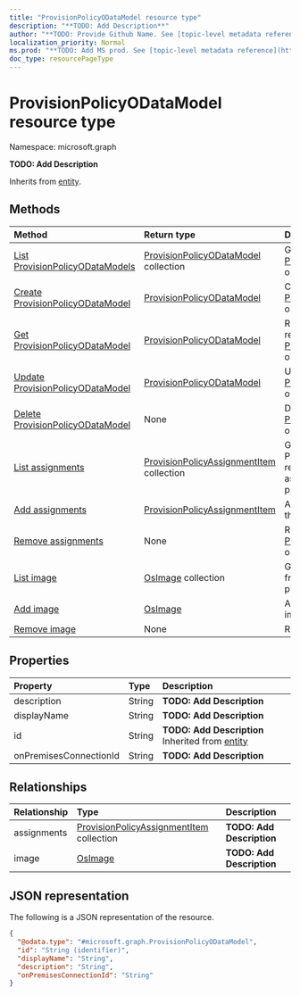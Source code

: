 ```yaml
---
title: "ProvisionPolicyODataModel resource type"
description: "**TODO: Add Description**"
author: "**TODO: Provide Github Name. See [topic-level metadata reference](https://msgo.azurewebsites.net/add/document/guidelines/metadata.html#topic-level-metadata)**"
localization_priority: Normal
ms.prod: "**TODO: Add MS prod. See [topic-level metadata reference](https://msgo.azurewebsites.net/add/document/guidelines/metadata.html#topic-level-metadata)**"
doc_type: resourcePageType
---
```


# ProvisionPolicyODataModel resource type

Namespace: microsoft.graph

**TODO: Add Description**


Inherits from [entity](../resources/entity.md).

## Methods
|Method|Return type|Description|
|:---|:---|:---|
|[List ProvisionPolicyODataModels](../api/provisionpolicyodatamodel-list.md)|[ProvisionPolicyODataModel](../resources/provisionpolicyodatamodel.md) collection|Get a list of the [ProvisionPolicyODataModel](../resources/provisionpolicyodatamodel.md) objects and their properties.|
|[Create ProvisionPolicyODataModel](../api/provisionpolicyodatamodel-post-provisioningpolicies.md)|[ProvisionPolicyODataModel](../resources/provisionpolicyodatamodel.md)|Create a new [ProvisionPolicyODataModel](../resources/provisionpolicyodatamodel.md) object.|
|[Get ProvisionPolicyODataModel](../api/provisionpolicyodatamodel-get.md)|[ProvisionPolicyODataModel](../resources/provisionpolicyodatamodel.md)|Read the properties and relationships of a [ProvisionPolicyODataModel](../resources/provisionpolicyodatamodel.md) object.|
|[Update ProvisionPolicyODataModel](../api/provisionpolicyodatamodel-update.md)|[ProvisionPolicyODataModel](../resources/provisionpolicyodatamodel.md)|Update the properties of a [ProvisionPolicyODataModel](../resources/provisionpolicyodatamodel.md) object.|
|[Delete ProvisionPolicyODataModel](../api/provisionpolicyodatamodel-delete.md)|None|Deletes a [ProvisionPolicyODataModel](../resources/provisionpolicyodatamodel.md) object.|
|[List assignments](../api/provisionpolicyodatamodel-list-assignments.md)|[ProvisionPolicyAssignmentItem](../resources/provisionpolicyassignmentitem.md) collection|Get the ProvisionPolicyAssignmentItem resources from the assignments navigation property.|
|[Add assignments](../api/provisionpolicyodatamodel-post-assignments.md)|[ProvisionPolicyAssignmentItem](../resources/provisionpolicyassignmentitem.md)|Add assignments by posting to the assignments collection.|
|[Remove assignments](../api/provisionpolicyodatamodel-delete-assignments.md)|None|Remove a [ProvisionPolicyAssignmentItem](../resources/provisionpolicyassignmentitem.md) object.|
|[List image](../api/provisionpolicyodatamodel-list-image.md)|[OsImage](../resources/osimage.md) collection|Get the OsImage resources from the image navigation property.|
|[Add image](../api/provisionpolicyodatamodel-post-image.md)|[OsImage](../resources/osimage.md)|Add image by posting to the image collection.|
|[Remove image](../api/provisionpolicyodatamodel-delete-image.md)|None|Remove an [OsImage](../resources/osimage.md) object.|

## Properties
|Property|Type|Description|
|:---|:---|:---|
|description|String|**TODO: Add Description**|
|displayName|String|**TODO: Add Description**|
|id|String|**TODO: Add Description** Inherited from [entity](../resources/entity.md)|
|onPremisesConnectionId|String|**TODO: Add Description**|

## Relationships
|Relationship|Type|Description|
|:---|:---|:---|
|assignments|[ProvisionPolicyAssignmentItem](../resources/provisionpolicyassignmentitem.md) collection|**TODO: Add Description**|
|image|[OsImage](../resources/osimage.md)|**TODO: Add Description**|

## JSON representation
The following is a JSON representation of the resource.
<!-- {
  "blockType": "resource",
  "keyProperty": "id",
  "@odata.type": "microsoft.graph.ProvisionPolicyODataModel",
  "baseType": "microsoft.graph.entity",
  "openType": false
}
-->
``` json
{
  "@odata.type": "#microsoft.graph.ProvisionPolicyODataModel",
  "id": "String (identifier)",
  "displayName": "String",
  "description": "String",
  "onPremisesConnectionId": "String"
}
```

